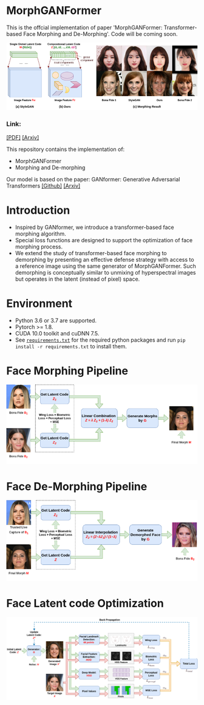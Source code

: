 # MorphGANFormer

This is the offcial implementation of paper 'MorphGANFormer: Transformer-based Face Morphing and De-Morphing'.
Code will be coming soon.

![arch](fig/Morph_latentvs2.png)

### Link: 
[[PDF]](https://arxiv.org/pdf/2302.09404.pdf)
[[Arxiv]](https://arxiv.org/abs/2302.09404)


This repository contains the implementation of:
* MorphGANFormer 
* Morphing and De-morphing

Our model is based on the paper:  GANformer: Generative Adversarial Transformers 
[[Github]](https://github.com/dorarad/gansformer)
[[Arxiv]](https://arxiv.org/abs/2103.01209)


# Introduction
* Inspired by GANformer, we introduce a transformer-based face morphing algorithm. 
* Special loss functions are designed to support the optimization of face morphing process. 
* We extend the study of transformer-based face morphing to demorphing by presenting an effective defense strategy with access to a reference image using the same generator of MorphGANFormer. Such demorphing is conceptually similar to unmixing of hyperspectral images but operates in the latent (instead of pixel) space. 

# Environment
- Python 3.6 or 3.7 are supported.
- Pytorch >= 1.8.
- CUDA 10.0 toolkit and cuDNN 7.5.
- See [`requirements.txt`](requirements.txt) for the required python packages and run `pip install -r requirements.txt` to install them.

# Face Morphing Pipeline
![arch](fig/Morph_pipeline.png)

# Face De-Morphing Pipeline
![arch](fig/Morph_demorph_pipeline.png)

# Face Latent code Optimization
![arch](fig/Morph_latentcode.png)





